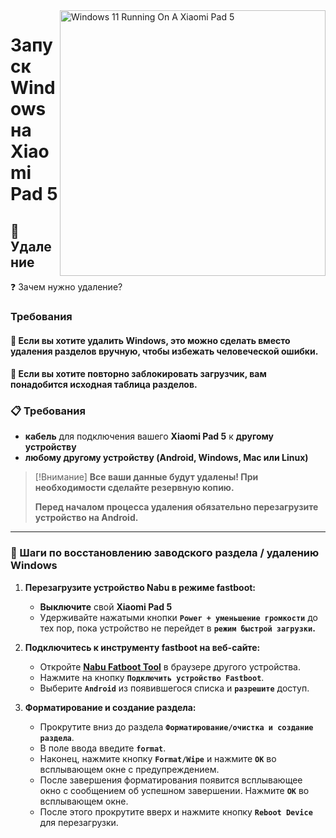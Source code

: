 <img align="right" src="https://raw.githubusercontent.com/erdilS/Port-Windows-11-Xiaomi-Pad-5/main/nabu.png" width="425" alt="Windows 11 Running On A Xiaomi Pad 5">

# Запуск Windows на Xiaomi Pad 5

## 🧹 Удаление

❓ Зачем нужно удаление?

### Требования

#### 🔹 Если вы хотите удалить Windows, это можно сделать вместо удаления разделов вручную, чтобы избежать человеческой ошибки.
#### 🔹 Если вы хотите повторно заблокировать загрузчик, вам понадобится исходная таблица разделов.

### 📋 Требования

- **кабель** для подключения вашего **Xiaomi Pad 5** к **другому устройству**
- **любому другому устройству (Android, Windows, Mac или Linux)**

> [!Внимание]
> **Все ваши данные будут удалены! При необходимости сделайте резервную копию.**
>
> **Перед началом процесса удаления обязательно перезагрузите устройство на Android.**

--- 

### 🚀 Шаги по восстановлению заводского раздела / удалению Windows 

1. **Перезагрузите устройство Nabu в режиме fastboot:**
   - **Выключите** свой **Xiaomi Pad 5**
   - Удерживайте нажатыми кнопки **`Power + уменьшение громкости`** до тех пор, пока устройство не перейдет в **`режим быстрой загрузки`.**
   
2. **Подключитесь к инструменту fastboot на веб-сайте:**
   - Откройте **[Nabu Fatboot Tool](https://arkt-7.github.io/nabu/)** в браузере другого устройства.
   - Нажмите на кнопку **`Подключить устройство Fastboot`**.
   - Выберите **`Android`** из появившегося списка и **`разрешите`** доступ.

3. **Форматирование и создание раздела:**
   - Прокрутите вниз до раздела **`Форматирование/очистка и создание раздела`**.
   - В поле ввода введите **`format`**.
   - Наконец, нажмите кнопку **`Format/Wipe`** и нажмите **`OK`** во всплывающем окне с предупреждением.
   - После завершения форматирования появится всплывающее окно с сообщением об успешном завершении. Нажмите **`OK`** во всплывающем окне.
   - После этого прокрутите вверх и нажмите кнопку **`Reboot Device`** для перезагрузки.
